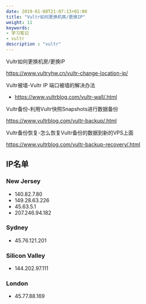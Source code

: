 ```yaml
---
date: 2019-01-08T21:07:13+01:00
title: "Vultr如何更换机房/更换IP"
weight: 11
keywords:
- 学习笔记
- vultr
description : "vultr"
---
```


Vultr如何更换机房/更换IP

https://www.vultryhw.cn/vultr-change-location-ip/

Vultr被墙-Vultr IP 端口被墙的解决办法

- https://www.vultrblog.com/vultr-wall/.html

Vultr备份-利用Vultr快照Snapshots进行数据备份

https://www.vultrblog.com/vultr-backup/.html

Vultr备份恢复-怎么恢复Vultr备份的数据到新的VPS上面

https://www.vultrblog.com/vultr-backup-recovery/.html

## IP名单

### New Jersey

- 140.82.7.80
- 149.28.63.226
- 45.63.5.1
- 207.246.94.182

### Sydney

- 45.76.121.201

### Silicon Valley

- 144.202.97.111

### London

- 45.77.88.169
